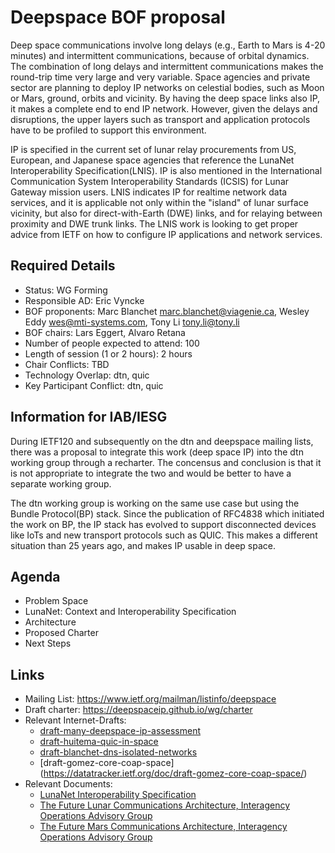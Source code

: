 # Deepspace BOF proposal

Deep space communications involve long delays (e.g., Earth to Mars is 4-20 minutes) and intermittent communications, because of orbital dynamics. The combination of long delays and intermittent communications makes the round-trip time very large and very variable. Space agencies and private sector are planning to deploy IP networks on celestial bodies, such as Moon or Mars, ground, orbits and vicinity. By having the deep space links also IP, it makes a complete end to end IP network. However, given the delays and disruptions, the upper layers such as transport and application protocols have to be profiled to support this environment. 

IP is specified in the current set of lunar relay procurements from US, European, and Japanese space agencies that reference the LunaNet Interoperability Specification(LNIS). IP is also mentioned in the International Communication System Interoperability Standards (ICSIS) for Lunar Gateway mission users. LNIS indicates IP for realtime network data services, and it is applicable not only within the "island" of lunar surface vicinity, but also for direct-with-Earth (DWE) links, and for relaying between proximity and DWE trunk links. The LNIS work is looking to get proper advice from IETF on how to configure IP applications and network services. 

## Required Details
* Status: WG Forming
* Responsible AD: Eric Vyncke
* BOF proponents: Marc Blanchet <marc.blanchet@viagenie.ca>, Wesley Eddy <wes@mti-systems.com>, Tony Li <tony.li@tony.li>
* BOF chairs: Lars Eggert, Alvaro Retana
* Number of people expected to attend: 100
* Length of session (1 or 2 hours): 2 hours
* Chair Conflicts: TBD
* Technology Overlap: dtn, quic
* Key Participant Conflict: dtn, quic

## Information for IAB/IESG
During IETF120 and subsequently on the dtn and deepspace mailing lists, there was a proposal to integrate this work (deep space IP) into the dtn working group through a recharter. The concensus and conclusion is that it is not appropriate to integrate the two and would be better to have a separate working group. 

The dtn working group is working on the same use case but using the Bundle Protocol(BP) stack. Since the publication of RFC4838 which initiated the work on BP, the IP stack has evolved to support disconnected devices like IoTs and new transport protocols such as QUIC. This makes a different situation than 25 years ago, and makes IP usable in deep space.

## Agenda
* Problem Space
* LunaNet: Context and Interoperability Specification
* Architecture
* Proposed Charter
* Next Steps

## Links
* Mailing List: https://www.ietf.org/mailman/listinfo/deepspace
* Draft charter: https://deepspaceip.github.io/wg/charter
* Relevant Internet-Drafts:
  * [draft-many-deepspace-ip-assessment](https://datatracker.ietf.org/doc/draft-many-deepspace-ip-assessment/) 
  * [draft-huitema-quic-in-space](https://datatracker.ietf.org/doc/draft-huitema-quic-in-space/)
  * [draft-blanchet-dns-isolated-networks](https://datatracker.ietf.org/doc/draft-blanchet-dns-isolated-networks)
  * [draft-gomez-core-coap-space] (https://datatracker.ietf.org/doc/draft-gomez-core-coap-space/)
* Relevant Documents:
  * [LunaNet Interoperability Specification](https://www.nasa.gov/directorates/somd/space-communications-navigation-program/lunanet-interoperability-specification/)
  * [The Future Lunar Communications Architecture, Interagency Operations Advisory Group](https://www.ioag.org/Public%20Documents/Lunar%20communications%20architecture%20study%20report%20FINAL%20v1.3.pdf)
  * [The Future Mars Communications Architecture, Interagency Operations Advisory Group](https://www.ioag.org/Public%20Documents/MBC%20architecture%20report%20final%20version%20PDF.pdf)
